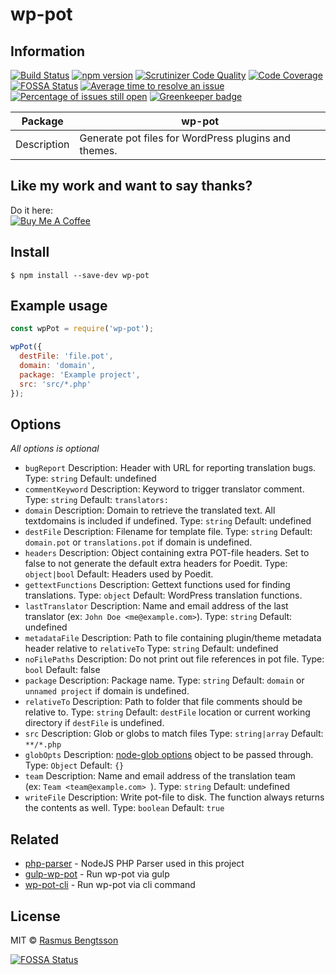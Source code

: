 # wp-pot

## Information

[![Build Status](https://github.com/wp-pot/wp-pot/workflows/build/badge.svg)](https://github.com/wp-pot/wp-pot/actions) [![npm version](https://badge.fury.io/js/wp-pot.svg)](https://www.npmjs.com/package/wp-pot) [![Scrutinizer Code Quality](https://scrutinizer-ci.com/g/wp-pot/wp-pot/badges/quality-score.png?b=master)](https://scrutinizer-ci.com/g/wp-pot/wp-pot/?branch=master) [![Code Coverage](https://scrutinizer-ci.com/g/wp-pot/wp-pot/badges/coverage.png?b=master)](https://scrutinizer-ci.com/g/wp-pot/wp-pot/?branch=master)
[![FOSSA Status](https://app.fossa.io/api/projects/git%2Bgithub.com%2Fwp-pot%2Fwp-pot.svg?type=shield)](https://app.fossa.io/projects/git%2Bgithub.com%2Fwp-pot%2Fwp-pot?ref=badge_shield) [![Average time to resolve an issue](http://isitmaintained.com/badge/resolution/wp-pot/wp-pot.svg)](http://isitmaintained.com/project/wp-pot/wp-pot "Average time to resolve an issue") [![Percentage of issues still open](http://isitmaintained.com/badge/open/wp-pot/wp-pot.svg)](http://isitmaintained.com/project/wp-pot/wp-pot "Percentage of issues still open") [![Greenkeeper badge](https://badges.greenkeeper.io/wp-pot/wp-pot.svg)](https://greenkeeper.io/)

| Package     | wp-pot                                               |
| ----------- | ---------------------------------------------------- |
| Description | Generate pot files for WordPress plugins and themes. |

## Like my work and want to say thanks?
Do it here:  
<a href="https://www.buymeacoffee.com/rasmus" target="_blank"><img src="https://www.buymeacoffee.com/assets/img/custom_images/orange_img.png" alt="Buy Me A Coffee" style="height: auto !important;width: auto !important;" ></a>

## Install

```
$ npm install --save-dev wp-pot
```


## Example usage

```js
const wpPot = require('wp-pot');

wpPot({
  destFile: 'file.pot',
  domain: 'domain',
  package: 'Example project',
  src: 'src/*.php'
});
```


## Options

*All options is optional*

- `bugReport`
  Description: Header with URL for reporting translation bugs.
  Type: `string`
  Default: undefined
- `commentKeyword`
  Description: Keyword to trigger translator comment.
  Type: `string`
  Default: `translators:`
- `domain`
  Description: Domain to retrieve the translated text. All textdomains is included if undefined.
  Type: `string`
  Default: undefined
- `destFile`
  Description: Filename for template file.
  Type: `string`
  Default: `domain.pot` or `translations.pot` if domain is undefined.
- `headers`
  Description: Object containing extra POT-file headers. Set to false to not generate the default extra headers for Poedit.
  Type: `object|bool`
  Default: Headers used by Poedit.
- `gettextFunctions`
  Description: Gettext functions used for finding translations.
  Type: `object`
  Default: WordPress translation functions.
- `lastTranslator`
  Description: Name and email address of the last translator (ex: `John Doe <me@example.com>`).
  Type: `string`
  Default: undefined
- `metadataFile`
  Description: Path to file containing plugin/theme metadata header relative to `relativeTo`
  Type: `string`
  Default: undefined
- `noFilePaths`
  Description: Do not print out file references in pot file.
  Type: `bool`
  Default: false
- `package`
  Description: Package name.
  Type: `string`
  Default: `domain` or `unnamed project` if domain is undefined.
- `relativeTo`
  Description: Path to folder that file comments should be relative to.
  Type: `string`
  Default: `destFile` location or current working directory if `destFile` is undefined.
- `src`
  Description: Glob or globs to match files
  Type: `string|array`
  Default: `**/*.php`
- `globOpts`
  Description: [node-glob options](https://github.com/isaacs/node-glob#options) object to be passed through.
  Type: `Object`
  Default: `{}`
- `team`
  Description: Name and email address of the translation team (ex: `Team <team@example.com> `).
  Type: `string`
  Default: undefined
- `writeFile`
  Description: Write pot-file to disk. The function always returns the contents as well.
  Type: `boolean`
  Default: `true`


## Related
- [php-parser](https://github.com/glayzzle/php-parser) - NodeJS PHP Parser used in this project
- [gulp-wp-pot](https://github.com/wp-pot/gulp-wp-pot) - Run wp-pot via gulp
- [wp-pot-cli](https://github.com/wp-pot/wp-pot-cli) - Run wp-pot via cli command


## License

MIT © [Rasmus Bengtsson](https://github.com/rasmusbe)


[![FOSSA Status](https://app.fossa.io/api/projects/git%2Bgithub.com%2Fwp-pot%2Fwp-pot.svg?type=large)](https://app.fossa.io/projects/git%2Bgithub.com%2Fwp-pot%2Fwp-pot?ref=badge_large)
